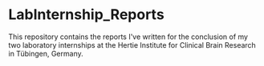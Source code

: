 # LabInternship_Reports

This repository contains the reports I've written for the conclusion of my two laboratory internships at the Hertie Institute for Clinical Brain Research in Tübingen, Germany.

